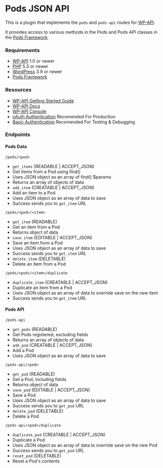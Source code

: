 Pods JSON API
===========

This is a plugin that implements the `pods` and `pods-api` routes for [WP-API](https://github.com/WP-API/WP-API).

It provides access to various methods in the Pods and Pods API classes in the [Pods Framework](http://pods.io).

### Requirements

* [WP-API](https://github.com/WP-API/WP-API) 1.0 or newer
* [PHP](http://php.net/) 5.3 or newer
* [WordPress](http://wordpress.org/) 3.9 or newer
* [Pods Framework](http://Pods.io)

### Resources
* [WP-API Getting Started Guide](https://github.com/WP-API/WP-API/blob/master/docs/guides/getting-started.md)
* [WP-API Docs](https://github.com/WP-API/WP-API/blob/master/docs/)
* [WP-API Console](https://github.com/WP-API/api-console)
* [oAuth Authentication](https://github.com/WP-API/OAuth1) Recomended For Production
* [Basic Authentication](https://github.com/WP-API/Basic-Auth) Recomended For Testing & Debugging

### Endpoints

#### Pods Data

`/pods/<pod>`

* `get_items` (READABLE | ACCEPT_JSON)
 * Get items from a Pod using find()
 * Uses JSON object as an array of find() $params
 * Returns an array of objects of data
* `add_item` (CREATABLE | ACCEPT_JSON)
 * Add an item to a Pod
 * Uses JSON object as an array of data to save
 * Success sends you to `get_item` URL

`/pods/<pod>/<item>`

* `get_item` (READABLE)
 * Get an item from a Pod
 * Returns object of data
* `save_item` (EDITABLE | ACCEPT_JSON)
 * Save an item from a Pod
 * Uses JSON object as an array of data to save
 * Success sends you to `get_item` URL
* `delete_item` (DELETABLE)
 * Delete an item from a Pod

`/pods/<pod>/<item>/duplicate`

* `duplicate_item` (CREATABLE | ACCEPT_JSON)
 * Duplicate an item from a Pod
 * Uses JSON object as an array of data to override save on the new item
 * Success sends you to `get_item` URL

#### Pods API

`/pods-api`

* `get_pods` (READABLE)
 * Get Pods registered, excluding fields
 * Returns an array of objects of data
* `add_pod` (CREATABLE | ACCEPT_JSON)
 * Add a Pod
 * Uses JSON object as an array of data to save

`/pods-api/<pod>`

* `get_pod` (READABLE)
 * Get a Pod, including fields
 * Returns object of data
* `save_pod` (EDITABLE | ACCEPT_JSON)
 * Save a Pod
 * Uses JSON object as an array of data to save
 * Success sends you to `get_pod` URL
* `delete_pod` (DELETABLE)
 * Delete a Pod

`/pods-api/<pod>/duplicate`

* `duplicate_pod` (CREATABLE | ACCEPT_JSON)
 * Duplicate a Pod
 * Uses JSON object as an array of data to override save on the new Pod
 * Success sends you to `get_pod` URL
* `reset_pod` (DELETABLE)
 * Reset a Pod's contents
